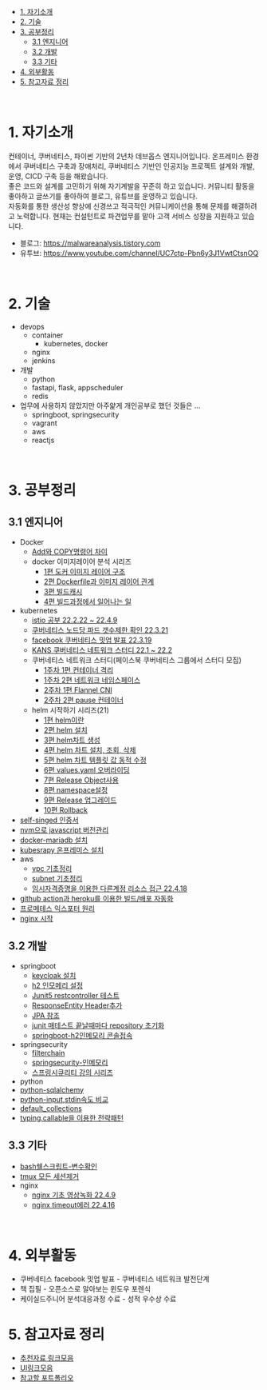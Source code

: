 - [1. 자기소개](#1-자기소개)
- [2. 기술](#2-기술)
- [3. 공부정리](#3-공부정리)
  - [3.1 엔지니어](#31-엔지니어)
  - [3.2 개발](#32-개발)
  - [3.3 기타](#33-기타)
- [4. 외부활동](#4-외부활동)
- [5. 참고자료 정리](#5-참고자료-정리)

<br>

# 1. 자기소개
컨테이너, 쿠버네티스, 파이썬 기반의 2년차 데브옵스 엔지니어입니다. 온프레미스 환경에서 쿠버네티스 구축과 장애처리, 쿠버네티스 기반인 인공지능 프로젝트 설계와 개발, 운영, CICD 구축 등을 해왔습니다. <br>
좋은 코드와 설계를 고민하기 위해 자기계발을 꾸준히 하고 있습니다. 커뮤니티 활동을 좋아하고 글쓰기를 좋아하여 블로그, 유튜브를 운영하고 있습니다. <br>
자동화를 통한 생산성 향상에 신경쓰고 적극적인 커뮤니케이션을 통해 문제를 해결하려고 노력합니다. 현재는 컨설턴트로 파견업무를 맡아 고객 서비스 성장을 지원하고 있습니다.
* 블로그: https://malwareanalysis.tistory.com
* 유투브: https://www.youtube.com/channel/UC7ctp-Pbn6y3J1VwtCtsnOQ

<br>

# 2. 기술
* devops
  * container
    * kubernetes, docker
  * nginx
  * jenkins
* 개발
  * python
  * fastapi, flask, appscheduler
  * redis
* 업무에 사용하지 않았지만 아주얉게 개인공부로 했던 것들은 ...
  * springboot, springsecurity
  * vagrant
  * aws
  * reactjs  

<br>

# 3. 공부정리
## 3.1 엔지니어
* Docker
  * [Add와 COPY명령어 차이](https://malwareanalysis.tistory.com/233)
  * docker 이미지레이어 분석 시리즈
    * [1편 도커 이미지 레이어 구조](https://malwareanalysis.tistory.com/213)
    * [2편 Dockerfile과 이미지 레이어 관계](https://malwareanalysis.tistory.com/234)
    * [3편 빌드캐시](https://malwareanalysis.tistory.com/236)
    * [4편 빌드과정에서 일어나는 일](https://malwareanalysis.tistory.com/222)
* kubernetes
  * [istio 공부 22.2.22 ~ 22.4.9](https://malwareanalysis.tistory.com/category/%ED%98%84%EC%9E%AC%EA%B3%B5%EB%B6%80/Istio)
  * [쿠버네티스 노드당 파드 갯수제한 확인 22.3.21](https://malwareanalysis.tistory.com/300)
  * [facebook 쿠버네티스 밋업 발표 22.3.19](https://github.com/choisungwook/facebook-meetup)
  * [KANS 쿠버네티스 네트워크 스터디 22.1 ~ 22.2](https://malwareanalysis.tistory.com/248)
  * 쿠버네티스 네트워크 스터디(페이스북 쿠버네티스 그룹에서 스터디 모집)
    * [1주차 1편 컨테이너 격리](https://malwareanalysis.tistory.com/248)
    * [1주차 2편 네트워크 네임스페이스](https://malwareanalysis.tistory.com/249)
    * [2주차 1편 Flannel CNI](https://malwareanalysis.tistory.com/254)
    * [2주차 2편 pause 컨테이너](https://malwareanalysis.tistory.com/255)
  * helm 시작하기 시리즈(21)
    * [1편 helm이란](https://malwareanalysis.tistory.com/193)
    * [2편 helm 설치](https://malwareanalysis.tistory.com/194)
    * [3편 helm차트 생성](https://malwareanalysis.tistory.com/195)
    * [4편 helm 차트 설치, 조회, 삭제](https://malwareanalysis.tistory.com/196)
    * [5편 helm 차트 템플릿 값 동적 수정](https://malwareanalysis.tistory.com/197)
    * [6편 values.yaml 오버라이딩](https://malwareanalysis.tistory.com/198)
    * [7편 Release Object사용](https://malwareanalysis.tistory.com/200)
    * [8편 namespace설정](https://malwareanalysis.tistory.com/201)
    * [9편 Release 업그레이드](https://malwareanalysis.tistory.com/202)
    * [10편 Rollback](https://malwareanalysis.tistory.com/203)
* [self-singed 인증서](documentation/linux_selfsigncert.md)
* [nvm으로 javascript 버전관리](https://malwareanalysis.tistory.com/145)
* [docker-mariadb 설치](https://malwareanalysis.tistory.com/140)
* [kubesrapy 온프레미스 설치](https://youtu.be/12vNy4IvF14)
* aws
  * [vpc 기초정리](https://youtu.be/zG1WFhEV5x8)
  * [subnet 기초정리](https://youtu.be/5zF_KXUNt-E)
  * [임시자격증명을 이용한 다른계정 리소스 접근 22.4.18](https://youtu.be/IDiW1Ah4LJw)
* [github action과 heroku를 이용한 빌드/배포 자동화](https://youtu.be/YMdwYPCyxRk)
* [프로메테스 익스포터 원리](https://youtu.be/iJyC6A38qwY)
* [nginx 시작](https://youtu.be/hA0cxENGBQQ)

## 3.2 개발
* springboot
  * [keycloak 설치](documentation/springboot/keylcoak/keyclaok설치.md)
  * [h2 인모메리 설정](./documentation/springboot/inmemory_h2_configuration.md)
  * [Junit5 restcontroller 테스트](./documentation/springboot/junit5/restcontroller테스트.md)
  * [ResponseEntity Header추가](./documentation/springboot/ResponseEntity_addheader.md)
  * [JPA 참조](./documentation/springboot/jpa/참조.md)
  * [junit 매테스트 끝날때마다 repository 초기화](./documentation/springboot/jpa/junit5_aftereach.md)
  * [springboot-h2인메모리 콘솔접속](https://malwareanalysis.tistory.com/160)
* springsecurity
  * [filterchain](./documentation/springseucirty/filterchain.md)
  * [springsecurity-인메모리](./documentation/springseucirty/InmemoryUser.md)
  * [스프링시큐리티 강의 시리즈](https://www.youtube.com/watch?v=ewslpCROKXY&list=PL1mta2YyMpPUEidDzJ8kAxhMNhU9Is8Ky)
* python
 * [python-sqlalchemy](https://malwareanalysis.tistory.com/141)
 * [python-input,stdin속도 비교](https://malwareanalysis.tistory.com/156)
 * [default_collections](language/python/collections/default_collection.py)
 * [typing.callable을 이용한 전략패턴](python/../language/python/strategy_pattern/main.py)

## 3.3 기타
* [bash쉘스크립트-변수확인](https://malwareanalysis.tistory.com/158)
* [tmux 모든 세션제거](https://malwareanalysis.tistory.com/309)
* nginx
  * [nginx 기초 영상녹화 22.4.9](https://youtu.be/hA0cxENGBQQ)
  * [nginx timeout에러 22.4.16](https://youtu.be/31zAw1d1qJk)

<br>

# 4. 외부활동
* 쿠버네티스 facebook 밋업 발표 - 쿠버네티스 네트워크 발전단계
* 책 집필 - 오픈소스로 알아보는 윈도우 포렌식
* 케이실드주니어 분석대응과정 수료 - 성적 우수상 수료

# 5. 참고자료 정리
* [추천자료 링크모음](./documentation/etc/추천자료.md)
* [UI링크모음](./documentation/etc/참고UI.md)
* [참고할 포트폴리오](./documentation/etc/다른사람포트폴리오.md)
